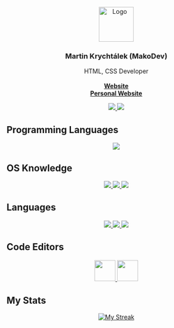 <br/>
<div align="center">
  <a href="https://www.krychtalek.eu">
    <img src="https://www.krychtalek.link/favicon" alt="Logo" width="80" height="80">
  </a>
  
  <h3 align="center">Martin Krychtálek (MakoDev)</h3>
<p align="center">HTML, CSS Developer
  <br>
  <br>
  <a href="https://www.makodev.co"><strong>Website</strong></a><br>
    <a href="https://www.krychtalek.eu"><strong>Personal Website</strong></a>
</div>

<p align="center">
  <a href="https://gitlab.com/makopog">
    <img src="https://skillicons.dev/icons?i=gitlab"/>
  </a>
   <a href="https://codepen.io/mkrychtalek">
    <img src="https://skillicons.dev/icons?i=codepen"/>
  </a>
</p>

## Programming Languages

<p align="center">
  <a href="#">
    <img src="https://skillicons.dev/icons?i=html,css"/>
  </a>
</p>

## OS Knowledge

<p align="center">
  <a href="#">
    <img src="https://img.icons8.com/fluency/48/null/windows-11.png"/>
    <img src="https://img.icons8.com/color/48/null/windows-10.png"/>
    <img src="https://img.icons8.com/color/48/null/windows-logo.png"/>
    
  </a>
</p>

## Languages

<p align="center">
  <a href="#">
    <img src="https://img.icons8.com/color/48/null/czech-republic-circular.png"/>
    <img src="https://img.icons8.com/color/48/null/usa-circular.png"/>
    <img src="https://img.icons8.com/color/48/null/great-britain-circular.png"/>
  </a>
</p>

## Code Editors

<p align="center">
  <a href="#">
    <img src="https://github.com/mkrychtalek/mkrychtalek/assets/93790230/e14a7779-8c1c-40f5-abc0-3c2f82a09108" width="48px" height="48px"/>
    <img src="https://github.com/mkrychtalek/mkrychtalek/assets/93790230/4b6e994e-62cb-4ec5-b775-114fcecd0b91" width="48px" height="48px"/>
  </a>
</p>

## My Stats

<p align="center">
  <a href="#">
    <img alt="My Streak" src="https://github-readme-streak-stats.herokuapp.com/?user=mkrychtalek&theme=github-dark"/>
</p>
